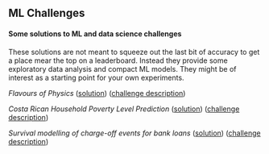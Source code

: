 ## ML Challenges

#### Some solutions to ML and data science challenges

These solutions are not meant to squeeze out the last bit of accuracy to get a place mear the top on a
leaderboard. Instead they provide some exploratory data analysis and compact ML models.
They might be of interest as a starting point for your own experiments.

*Flavours of Physics* ([solution](flavours.ipynb)) ([challenge description](https://www.kaggle.com/c/flavours-of-physics/overview/))

*Costa Rican Household Poverty Level Prediction* ([solution](costarica.ipynb)) ([challenge description](https://www.kaggle.com/c/costa-rican-household-poverty-prediction/overview))

*Survival modelling of charge-off events for bank loans* ([solution](loan_survival_analysis.ipynb)) ([challenge description](https://medium.com/towards-artificial-intelligence/data-scientist-coding-exercise-e62f4de7df9e))
